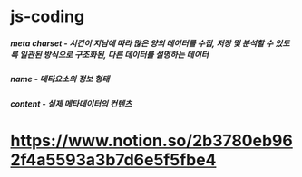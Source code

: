 # js-coding

##### meta charset - 시간이 지남에 따라 많은 양의 데이터를 수집, 저장 및 분석할 수 있도록 일관된 방식으로 구조화된, 다른 데이터를 설명하는 데이터 

##### name - 메타요소의 정보 형태

##### content - 실제 메타데이터의 컨텐츠

# https://www.notion.so/2b3780eb962f4a5593a3b7d6e5f5fbe4